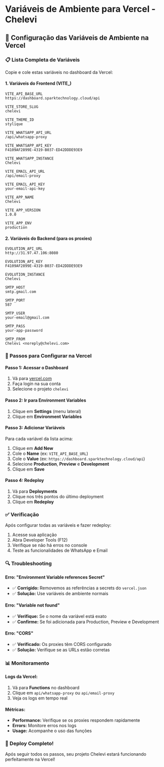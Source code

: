# Variáveis de Ambiente para Vercel - Chelevi

## 🔧 **Configuração das Variáveis de Ambiente na Vercel**

### **📋 Lista Completa de Variáveis**

Copie e cole estas variáveis no dashboard da Vercel:

#### **1. Variáveis do Frontend (VITE_)**

```
VITE_API_BASE_URL
https://dashboard.sparktechnology.cloud/api

VITE_STORE_SLUG
chelevi

VITE_THEME_ID
stylique

VITE_WHATSAPP_API_URL
/api/whatsapp-proxy

VITE_WHATSAPP_API_KEY
F4109AF2899E-4319-B037-ED42DDDE93E9

VITE_WHATSAPP_INSTANCE
Chelevi

VITE_EMAIL_API_URL
/api/email-proxy

VITE_EMAIL_API_KEY
your-email-api-key

VITE_APP_NAME
Chelevi

VITE_APP_VERSION
1.0.0

VITE_APP_ENV
production
```

#### **2. Variáveis do Backend (para os proxies)**

```
EVOLUTION_API_URL
http://31.97.47.106:8080

EVOLUTION_API_KEY
F4109AF2899E-4319-B037-ED42DDDE93E9

EVOLUTION_INSTANCE
Chelevi

SMTP_HOST
smtp.gmail.com

SMTP_PORT
587

SMTP_USER
your-email@gmail.com

SMTP_PASS
your-app-password

SMTP_FROM
Chelevi <noreply@chelevi.com>
```

### **🚀 Passos para Configurar na Vercel**

#### **Passo 1: Acessar o Dashboard**
1. Vá para [vercel.com](https://vercel.com)
2. Faça login na sua conta
3. Selecione o projeto `chelevi`

#### **Passo 2: Ir para Environment Variables**
1. Clique em **Settings** (menu lateral)
2. Clique em **Environment Variables**

#### **Passo 3: Adicionar Variáveis**
Para cada variável da lista acima:
1. Clique em **Add New**
2. Cole o **Name** (ex: `VITE_API_BASE_URL`)
3. Cole o **Value** (ex: `https://dashboard.sparktechnology.cloud/api`)
4. Selecione **Production**, **Preview** e **Development**
5. Clique em **Save**

#### **Passo 4: Redeploy**
1. Vá para **Deployments**
2. Clique nos três pontos do último deployment
3. Clique em **Redeploy**

### **✅ Verificação**

Após configurar todas as variáveis e fazer redeploy:
1. Acesse sua aplicação
2. Abra Developer Tools (F12)
3. Verifique se não há erros no console
4. Teste as funcionalidades de WhatsApp e Email

### **🔍 Troubleshooting**

#### **Erro: "Environment Variable references Secret"**
- ✅ **Corrigido:** Removemos as referências a secrets do `vercel.json`
- ✅ **Solução:** Use variáveis de ambiente normais

#### **Erro: "Variable not found"**
- ✅ **Verifique:** Se o nome da variável está exato
- ✅ **Confirme:** Se foi adicionada para Production, Preview e Development

#### **Erro: "CORS"**
- ✅ **Verificado:** Os proxies têm CORS configurado
- ✅ **Solução:** Verifique se as URLs estão corretas

### **📊 Monitoramento**

#### **Logs da Vercel:**
1. Vá para **Functions** no dashboard
2. Clique em `api/whatsapp-proxy` ou `api/email-proxy`
3. Veja os logs em tempo real

#### **Métricas:**
- **Performance:** Verifique se os proxies respondem rapidamente
- **Errors:** Monitore erros nos logs
- **Usage:** Acompanhe o uso das funções

### **🎉 Deploy Completo!**

Após seguir todos os passos, seu projeto Chelevi estará funcionando perfeitamente na Vercel!
